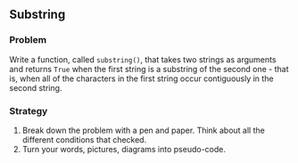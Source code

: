 ## Substring

### Problem

Write a function, called `substring()`, that takes two strings as arguments and returns `True` when the first string is a substring of the second one - that is, when all of the characters in the first string occur contiguously in the second string.

### Strategy

1. Break down the problem with a pen and paper. Think about all the different conditions that checked.
2. Turn your words, pictures, diagrams into pseudo-code.